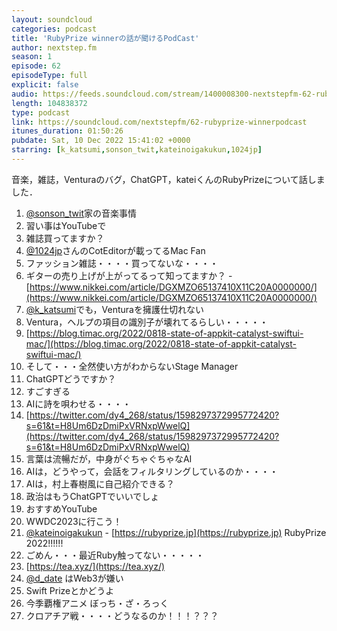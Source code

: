 ```yaml
---
layout: soundcloud
categories: podcast
title: 'RubyPrize winnerの話が聞けるPodCast'
author: nextstep.fm
season: 1
episode: 62
episodeType: full
explicit: false
audio: https://feeds.soundcloud.com/stream/1400008300-nextstepfm-62-rubyprize-winnerpodcast.mp3
length: 104838372
type: podcast
link: https://soundcloud.com/nextstepfm/62-rubyprize-winnerpodcast
itunes_duration: 01:50:26
pubdate: Sat, 10 Dec 2022 15:41:02 +0000
starring: [k_katsumi,sonson_twit,kateinoigakukun,1024jp]
---
```


音楽，雑誌，Venturaのバグ，ChatGPT，kateiくんのRubyPrizeについて話しました．

1. [@sonson_twit](https://twitter.com/@sonson_twit)家の音楽事情
2. 習い事はYouTubeで
3. 雑誌買ってますか？
4. [@1024jp](https://twitter.com/@1024jp)さんのCotEditorが載ってるMac Fan
5. ファッション雑誌・・・・買ってないな・・・・
6. ギターの売り上げが上がってるって知ってますか？ - [https://www.nikkei.com/article/DGXMZO65137410X11C20A0000000/](https://www.nikkei.com/article/DGXMZO65137410X11C20A0000000/)
7. [@k_katsumi](https://twitter.com/@k_katsumi)でも，Venturaを擁護仕切れない
8. Ventura，ヘルプの項目の識別子が壊れてるらしい・・・・・
9. [https://blog.timac.org/2022/0818-state-of-appkit-catalyst-swiftui-mac/](https://blog.timac.org/2022/0818-state-of-appkit-catalyst-swiftui-mac/)
10. そして・・・全然使い方がわからないStage Manager
11. ChatGPTどうですか？
12. すごすぎる
13. AIに詩を唄わせる・・・・
14. [https://twitter.com/dy4_268/status/1598297372995772420?s=61&t=H8Um6DzDmiPxVRNxpWwelQ](https://twitter.com/dy4_268/status/1598297372995772420?s=61&t=H8Um6DzDmiPxVRNxpWwelQ)
15. 言葉は流暢だが，中身がぐちゃぐちゃなAI
16. AIは，どうやって，会話をフィルタリングしているのか・・・・
17. AIは，村上春樹風に自己紹介できる？
18. 政治はもうChatGPTでいいでしょ
19. おすすめYouTube
20. WWDC2023に行こう！
21. [@kateinoigakukun](https://twitter.com/@kateinoigakukun) - [https://rubyprize.jp](https://rubyprize.jp) RubyPrize 2022!!!!!!
22. ごめん・・・最近Ruby触ってない・・・・・
23. [https://tea.xyz/](https://tea.xyz/)
24. [@d_date](https://twitter.com/@d_date) はWeb3が嫌い
25. Swift Prizeとかどうよ
26. 今季覇権アニメ ぼっち・ざ・ろっく
27. クロアチア戦・・・・どうなるのか！！！？？？
